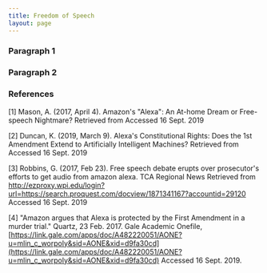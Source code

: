 ```yaml
---
title: Freedom of Speech
layout: page
---
```



### Paragraph 1

### Paragraph 2


### References
[1] Mason, A. (2017, April 4). Amazon's "Alexa": An At-home Dream or Free-speech Nightmare? Retrieved from [](https://lawreview.law.miami.edu/amazons-alexa-at-home-dream-free-speech-nightmare/) Accessed 16 Sept. 2019

[2] Duncan, K. (2019, March 9). Alexa's Constitutional Rights: Does the 1st Amendment Extend to Artificially Intelligent Machines? Retrieved from [](https://jolt.richmond.edu/2018/02/15/alexas-constitutional-rights-does-the-1st-amendment-extend-to-artificially-intelligent-machines/) Accessed 16 Sept. 2019

[3] Robbins, G. (2017, Feb 23). Free speech debate erupts over prosecutor's efforts to get audio from amazon alexa. TCA Regional News Retrieved from <http://ezproxy.wpi.edu/login?url=https://search.proquest.com/docview/1871341167?accountid=29120> Accessed 16 Sept. 2019

[4] "Amazon argues that Alexa is protected by the First Amendment in a murder trial." Quartz, 23 Feb. 2017. Gale Academic Onefile, [https://link.gale.com/apps/doc/A482220051/AONE?u=mlin_c_worpoly&sid=AONE&xid=d9fa30cd](https://link.gale.com/apps/doc/A482220051/AONE?u=mlin_c_worpoly&sid=AONE&xid=d9fa30cd)  Accessed 16 Sept. 2019.
